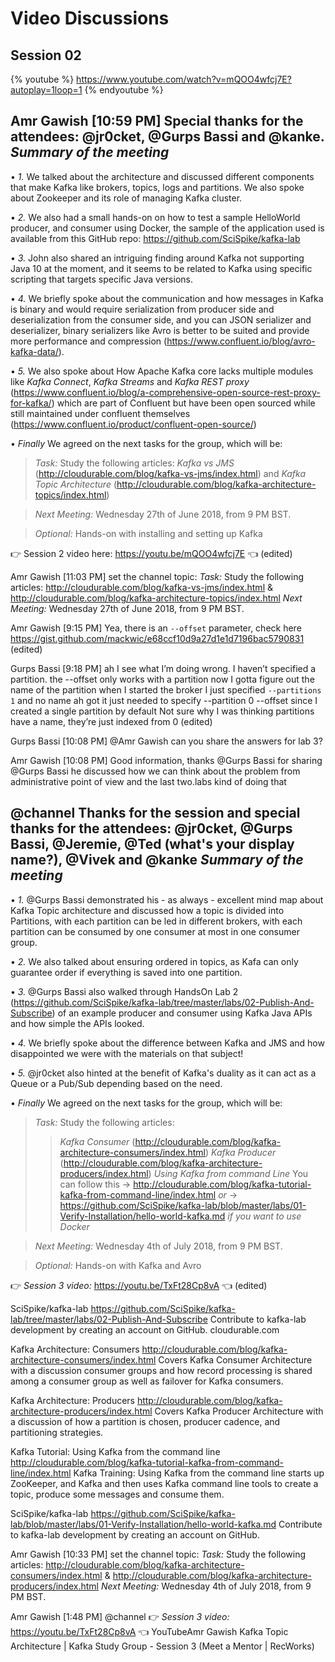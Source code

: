 # Video Discussions

## Session 02
{% youtube %}
https://www.youtube.com/watch?v=mQOO4wfcj7E?autoplay=1loop=1
{% endyoutube %}


Amr Gawish [10:59 PM]
Special thanks for the attendees: @jr0cket, @Gurps Bassi and @kanke.
*Summary of the meeting*
-------------------------------------------------------------------------------------------
• *1.* We talked about the architecture and discussed different components that make Kafka like brokers, topics, logs and partitions. We also spoke about Zookeeper and its role of managing Kafka cluster.

• *2.* We also had a small hands-on on how to test a sample HelloWorld producer, and consumer using Docker, the sample of the application used is available from this GitHub repo: https://github.com/SciSpike/kafka-lab

• *3.* John also shared an intriguing finding around Kafka not supporting Java 10 at the moment, and it seems to be related to Kafka using specific scripting that targets specific Java versions.

• *4.* We briefly spoke about the communication and how messages in Kafka is binary and would require serialization from producer side and deserialization from the consumer side, and you can JSON serializer and deserializer, binary serializers like Avro is better to be suited and provide more performance and compression (https://www.confluent.io/blog/avro-kafka-data/).

• *5.* We also spoke about How Apache Kafka core lacks multiple modules like _Kafka Connect_, _Kafka Streams_ and _Kafka REST proxy_ (https://www.confluent.io/blog/a-comprehensive-open-source-rest-proxy-for-kafka/) which are part of Confluent but have been open sourced while still maintained under confluent themselves (https://www.confluent.io/product/confluent-open-source/)

• *Finally* We agreed on the next tasks for the group, which will be:

>*Task:* Study the following articles: _*Kafka vs JMS*_ (http://cloudurable.com/blog/kafka-vs-jms/index.html) and _*Kafka Topic Architecture*_ (http://cloudurable.com/blog/kafka-architecture-topics/index.html)

>*Next Meeting:* Wednesday 27th of June 2018, from 9 PM BST.

>*Optional:* Hands-on with installing and setting up Kafka

:point_right: Session 2 video here: https://youtu.be/mQOO4wfcj7E :point_left: (edited)


Amr Gawish [11:03 PM]
set the channel topic: *Task:* Study the following articles: http://cloudurable.com/blog/kafka-vs-jms/index.html & http://cloudurable.com/blog/kafka-architecture-topics/index.html
*Next Meeting:* Wednesday 27th of June 2018, from 9 PM BST.


Amr Gawish [9:15 PM]
Yea, there is an `--offset` parameter, check here https://gist.github.com/mackwic/e68ccf10d9a27d1e1d7196bac5790831 (edited)


Gurps Bassi [9:18 PM]
ah I see what I’m doing wrong. I haven’t specified a partition.
the --offset only works with a partition
now I gotta figure out the name of the partition
when I started the broker I just specified
```--partitions 1```
and no name
ah got it
just needed to specify --partition 0 --offset <someNumber>
since I created a single partition by default
Not sure why I was thinking partitions have a name, they’re just indexed from 0 (edited)

Gurps Bassi [10:08 PM]
@Amr Gawish can you share the answers for lab 3?

Amr Gawish [10:08 PM]
Good information, thanks @Gurps Bassi for sharing
@Gurps Bassi he discussed how we can think about the problem from administrative point of view and the last two.labs kind of doing that



@channel
Thanks for the session and special thanks for the attendees: @jr0cket, @Gurps Bassi, @Jeremie, @Ted (what's your display name?), @Vivek and @kanke
*Summary of the meeting*
-------------------------------------------------------------------------------------------
• *1.* @Gurps Bassi demonstrated his - as always - excellent mind map about Kafka Topic architecture and discussed how a topic is divided into Partitions, with each partition can be led in different brokers, with each partition can be consumed by one consumer at most in one consumer group.

• *2.* We also talked about ensuring ordered in topics, as Kafa can only guarantee order if everything is saved into one partition.

• *3.* @Gurps Bassi also walked through HandsOn Lab 2 (https://github.com/SciSpike/kafka-lab/tree/master/labs/02-Publish-And-Subscribe) of an example producer and consumer using Kafka Java APIs and how simple the APIs looked.

• *4.* We briefly spoke about the difference between Kafka and JMS and how disappointed we were with the materials on that subject!

• *5.* @jr0cket also hinted at the benefit of Kafka's duality as it can act as a Queue or a Pub/Sub depending based on the need.

• *Finally* We agreed on the next tasks for the group, which will be:

>*Task:* Study the following articles:
>> _*Kafka Consumer*_ (http://cloudurable.com/blog/kafka-architecture-consumers/index.html)
>> _*Kafka Producer*_ (http://cloudurable.com/blog/kafka-architecture-producers/index.html)
>> _*Using Kafka from command Line*_ You can follow this -> http://cloudurable.com/blog/kafka-tutorial-kafka-from-command-line/index.html *or* -> https://github.com/SciSpike/kafka-lab/blob/master/labs/01-Verify-Installation/hello-world-kafka.md _if you want to use Docker_

>*Next Meeting:* Wednesday 4th of July 2018, from 9 PM BST.

>*Optional:* Hands-on with Kafka and Avro

:point_right: _*Session 3 video:*_ https://youtu.be/TxFt28Cp8vA  :point_left: (edited)


SciSpike/kafka-lab
https://github.com/SciSpike/kafka-lab/tree/master/labs/02-Publish-And-Subscribe
Contribute to kafka-lab development by creating an account on GitHub.
cloudurable.com

Kafka Architecture: Consumers
http://cloudurable.com/blog/kafka-architecture-consumers/index.html
Covers Kafka Consumer Architecture with a discussion consumer groups and how record processing is shared among a consumer group as well as failover for Kafka consumers.

Kafka Architecture: Producers
http://cloudurable.com/blog/kafka-architecture-producers/index.html
Covers Kafka Producer Architecture with a discussion of how a partition is chosen, producer cadence, and partitioning strategies.


Kafka Tutorial: Using Kafka from the command line
http://cloudurable.com/blog/kafka-tutorial-kafka-from-command-line/index.html
Kafka Training: Using Kafka from the command line starts up ZooKeeper, and Kafka and then uses Kafka command line tools to create a topic, produce some messages and consume them.

SciSpike/kafka-lab
https://github.com/SciSpike/kafka-lab/blob/master/labs/01-Verify-Installation/hello-world-kafka.md
Contribute to kafka-lab development by creating an account on GitHub.

Amr Gawish [10:33 PM]
set the channel topic: *Task:* Study the following articles: http://cloudurable.com/blog/kafka-architecture-consumers/index.html & http://cloudurable.com/blog/kafka-architecture-producers/index.html
*Next Meeting:* Wednesday 4th of July 2018, from 9 PM BST.

Amr Gawish [1:48 PM]
@channel
:point_right: _*Session 3 video:*_ https://youtu.be/TxFt28Cp8vA  :point_left:
YouTubeAmr Gawish
Kafka Topic Architecture | Kafka Study Group - Session 3 (Meet a Mentor | RecWorks)
